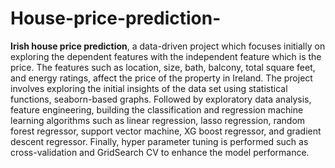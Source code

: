 # House-price-prediction-

**Irish house price prediction**, a data-driven project which focuses initially on exploring the dependent features with the independent feature which is the price. The features such as location, size, bath, balcony, total square feet, and energy ratings, affect the price of the property in Ireland. The project involves exploring the initial insights of the data set using statistical functions, seaborn-based graphs. Followed by exploratory data analysis, feature engineering, building the classification and regression machine learning algorithms such as linear regression, lasso regression, random forest regressor, support vector machine, XG boost regressor, and gradient descent regressor. Finally, hyper parameter tuning is performed such as cross-validation and GridSearch CV to enhance the model performance.

